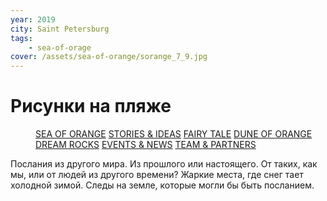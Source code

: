 ```yaml
---
year: 2019
city: Saint Petersburg
tags:
    - sea-of-orage
cover: /assets/sea-of-orange/sorange_7_9.jpg
---
```


# Рисунки на пляже

<Menu>
<a href="/sea-of-orange">SEA OF ORANGE</a>
<a href="/sea-of-orange/stories-and-ideas">STORIES & IDEAS</a>
<a href="/sea-of-orange/fairytale">FAIRY TALE</a>
<a href="/sea-of-orange/dune-of-orange">DUNE OF ORANGE</a>
<a href="/sea-of-orange/dreamrocks">DREAM ROCKS</a>
<a href="/sea-of-orange/events-and-news">EVENTS & NEWS</a>
<a href="/sea-of-orange/team-and-partners">TEAM & PARTNERS</a>
</Menu>

Послания из другого мира. Из прошлого или настоящего. От таких, как мы, или от людей из другого времени? Жаркие места, где снег тает холодной зимой. Следы на земле, которые могли бы быть посланием.
